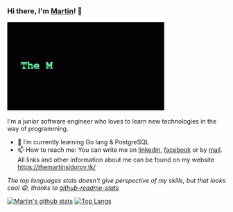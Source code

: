 ### Hi there, I'm [Martin](https://themartinsidorov.tk)! 👋

![The-Matrix-has-you](https://github.com/Matrix278/Matrix278/blob/master/assets/matrix-has-you.gif)

<!--
**Matrix278/Matrix278** is a ✨ _special_ ✨ repository because its `README.md` (this file) appears on your GitHub profile.

Here are some ideas to get you started:

- 🔭 I’m currently working on ...
- 🌱 I’m currently learning ...
- 👯 I’m looking to collaborate on ...
- 🤔 I’m looking for help with ...
- 💬 Ask me about ...
- 📫 How to reach me: ...
- 😄 Pronouns: ...
- ⚡ Fun fact: ...
-->

I'm a junior software engineer who loves to learn new technologies in the way of programming.

- 🌱 I’m currently learning Go lang & PostgreSQL
- 📫 How to reach me: You can write me on [linkedin](https://www.linkedin.com/in/martin-s-8002a0157), [facebook](https://www.facebook.com/nitram278) or by [mail](mailto:martin.sidorov27@gmail.com). All links and other information about me can be found on my website https://themartinsidorov.tk/

*The top languages stats doesn't give perspective of my skills, but that looks cool 😄, thanks to [github-readme-stats](https://github.com/anuraghazra/github-readme-stats)*

[![Martin's github stats](https://github-readme-stats.vercel.app/api?username=Matrix278&theme=radical&show_icons=true&line_height=40)](https://github.com/anuraghazra/github-readme-stats)
[![Top Langs](https://github-readme-stats.vercel.app/api/top-langs/?username=Matrix278&theme=radical)](https://github.com/anuraghazra/github-readme-stats)

<!--![Matrix](https://github.com/Matrix278/Matrix278/blob/master/assets/cmatrix.gif)-->
